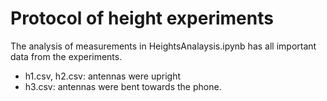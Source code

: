 Protocol of height experiments
==============================

The analysis of measurements in HeightsAnalaysis.ipynb has all important data from the experiments. 

- h1.csv, h2.csv: antennas were upright
- h3.csv: antennas were bent towards the phone. 
